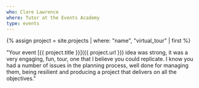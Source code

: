 ```yaml
---
who: Clare Lawrence
where: Tutor at the Events Academy
type: events
---
```


{% assign project = site.projects | where: "name", "virtual_tour" | first %}

"Your event [{{ project.title }}]({{ project.url }}) idea was strong, it was a very engaging, fun, tour, one that I believe you could replicate. 
I know you had a number of issues in the planning process, well done for managing them, being resilient and producing a project that delivers on all the objectives."

